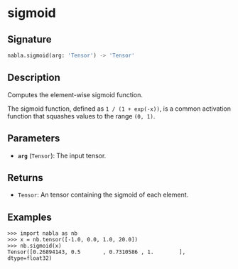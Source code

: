 # sigmoid

## Signature

```python
nabla.sigmoid(arg: 'Tensor') -> 'Tensor'
```

## Description

Computes the element-wise sigmoid function.

The sigmoid function, defined as `1 / (1 + exp(-x))`, is a common
activation function that squashes values to the range `(0, 1)`.

## Parameters

- **`arg`** (`Tensor`): The input tensor.

## Returns

- `Tensor`: An tensor containing the sigmoid of each element.

## Examples

```pycon
>>> import nabla as nb
>>> x = nb.tensor([-1.0, 0.0, 1.0, 20.0])
>>> nb.sigmoid(x)
Tensor([0.26894143, 0.5       , 0.7310586 , 1.        ], dtype=float32)
```
